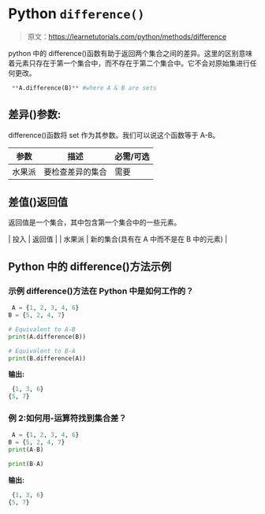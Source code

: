 # Python `difference()`

> 原文：<https://learnetutorials.com/python/methods/difference>

python 中的 difference()函数有助于返回两个集合之间的差异。这里的区别意味着元素只存在于第一个集合中，而不存在于第二个集合中。它不会对原始集进行任何更改。

```py
 **A.difference(B)** #where A & B are sets 

```

## 差异()参数:

difference()函数将 set 作为其参数。我们可以说这个函数等于 A-B。

| 参数 | 描述 | 必需/可选 |
| --- | --- | --- |
| 水果派 | 要检查差异的集合 | 需要 |

## 差值()返回值

返回值是一个集合，其中包含第一个集合中的一些元素。

| 投入 | 返回值 |
| 水果派 | 新的集合(具有在 A 中而不是在 B 中的元素) |

## Python 中的 difference()方法示例

### 示例 difference()方法在 Python 中是如何工作的？

```py
 A = {1, 2, 3, 4, 6}
B = {5, 2, 4, 7}

# Equivalent to A-B
print(A.difference(B))

# Equivalent to B-A
print(B.difference(A)) 

```

**输出:**

```py
 {1, 3, 6}
{5, 7} 
```

### 例 2:如何用-运算符找到集合差？

```py
 A = {1, 2, 3, 4, 6}
B = {5, 2, 4, 7}
print(A-B)

print(B-A) 

```

**输出:**

```py
 {1, 3, 6}
{5, 7} 
```